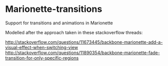 Marionette-transitions
======================

Support for transitions and animations in Marionette

Modelled after the approach taken in these stackoverflow threads:

http://stackoverflow.com/questions/11673445/backbone-marionette-add-a-visual-effect-when-switching-view
http://stackoverflow.com/questions/11890354/backbone-marionette-fade-transition-for-only-specific-regions

